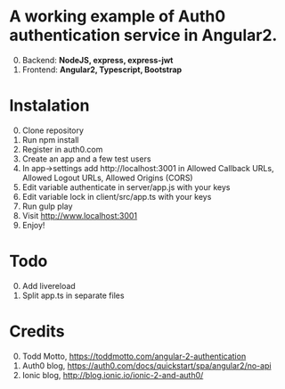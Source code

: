 # A working example of Auth0 authentication service in Angular2.

0. Backend: **NodeJS, express, express-jwt**
0. Frontend: **Angular2, Typescript, Bootstrap**

# Instalation

0. Clone repository
0. Run npm install
0. Register in auth0.com
0. Create an app and a few test users
0. In app->settings add http://localhost:3001 in Allowed Callback URLs, Allowed Logout URLs, Allowed Origins (CORS)
0. Edit variable authenticate in server/app.js with your keys
0. Edit variable lock in client/src/app.ts with your keys
0. Run gulp play
0. Visit http://www.localhost:3001
0. Enjoy!

# Todo

0. Add livereload
1. Split app.ts in separate files

# Credits

0. Todd Motto, https://toddmotto.com/angular-2-authentication
1. Auth0 blog, https://auth0.com/docs/quickstart/spa/angular2/no-api
2. Ionic blog, http://blog.ionic.io/ionic-2-and-auth0/

